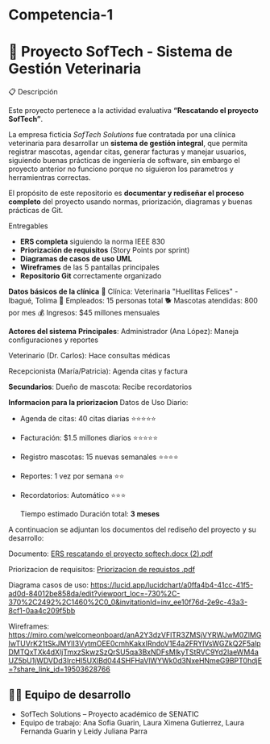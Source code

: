 # Competencia-1
# 🐾 Proyecto SofTech - Sistema de Gestión Veterinaria

 📋 Descripción
 
Este proyecto pertenece a la actividad evaluativa **“Rescatando el proyecto SofTech”**.  

La empresa ficticia *SofTech Solutions* fue contratada por una clínica veterinaria para desarrollar un **sistema de gestión integral**, que permita registrar mascotas, agendar citas, generar facturas y manejar usuarios, siguiendo buenas prácticas de ingeniería de software, sin embargo el proyecto anterior no funciono porque no siguieron los parametros y herramientras correctas.

El propósito de este repositorio es **documentar y rediseñar el proceso completo** del proyecto usando normas, priorización, diagramas y buenas prácticas de Git.

 Entregables
- **ERS completa** siguiendo la norma IEEE 830  
- **Priorización de requisitos** (Story Points por sprint)  
- **Diagramas de casos de uso UML**  
- **Wireframes** de las 5 pantallas principales  
- **Repositorio Git** correctamente organizado  

 **Datos básicos de la clínica**
🏢 Clínica: Veterinaria "Huellitas Felices" - Ibagué, Tolima
👥 Empleados: 15 personas total
🐕 Mascotas atendidas: 800 por mes
💰 Ingresos: $45 millones mensuales


**Actores del sistema**
**Principales**:
Administrador (Ana López):  Maneja configuraciones y reportes

Veterinario (Dr. Carlos):  Hace consultas médicas

Recepcionista (María/Patricia):  Agenda citas y factura

**Secundarios**:
 Dueño de mascota:  Recibe recordatorios


**Informacion para la priorizacion**
Datos de Uso Diario:

- Agenda de citas: 40 citas diarias ⭐⭐⭐⭐⭐
- Facturación: $1.5 millones diarios ⭐⭐⭐⭐⭐
- Registro mascotas: 15 nuevas semanales ⭐⭐⭐⭐
- Reportes: 1 vez por semana ⭐⭐
- Recordatorios: Automático ⭐⭐⭐

  Tiempo estimado
Duración total: **3 meses**

A continuacion se adjuntan los documentos del rediseño del proyecto y su desarrollo:

Documento: [ERS rescatando el proyecto softech.docx (2).pdf](https://github.com/user-attachments/files/23213648/ERS.rescatando.el.proyecto.softech.docx.2.pdf)

Priorizacion de requisitos: [Priorizacion de requistos .pdf](https://github.com/user-attachments/files/23197292/Priorizacion.de.requistos.pdf)

Diagrama casos de uso: https://lucid.app/lucidchart/a0ffa4b4-41cc-41f5-ad0d-84012be858da/edit?viewport_loc=-730%2C-370%2C2492%2C1460%2C0_0&invitationId=inv_ee10f76d-2e9c-43a3-8cf1-0aa4c209f5bb

Wireframes: https://miro.com/welcomeonboard/anA2Y3dzVFlTR3ZMSjVYRWJwM0ZlMGIwTUVrK21tSkJMYlI3VytmOEE0cmhKakxIRndoV1E4a2FRYlVsWGZkQ2F5alpDMTQxTXk4dXljTmxzSkwzSzQrSU5qa3BxNDFsMlkyTStRVC9Yd2laeWM4aUZ5bU1jWDVDd3IrcHI5UXlBd044SHFHaVlWYWk0d3NxeHNmeG9BPT0hdjE=?share_link_id=19503628766

## 👩‍💻 Equipo de desarrollo
- SofTech Solutions – Proyecto académico de SENATIC
- Equipo de trabajo: Ana Sofia Guarin, Laura Ximena Gutierrez, Laura Fernanda Guarin y Leidy Juliana Parra



